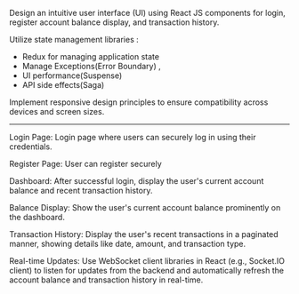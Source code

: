 Design an intuitive user interface (UI) using React JS components for login, register
account balance display, and transaction history.

Utilize state management libraries :
- Redux for managing application state
- Manage Exceptions(Error Boundary) ,
- UI performance(Suspense)
- API side effects(Saga)

Implement responsive design principles to ensure compatibility across devices and
screen sizes.

-------------------------------------------------------------------------------------------------------------------------------------------------------------------

Login Page: Login page where users can securely log in using their credentials.

Register Page: User can register securely

Dashboard: After successful login, display the user's current account balance and recent
transaction history.

Balance Display: Show the user's current account balance prominently on the dashboard.

Transaction History: Display the user's recent transactions in a paginated manner, showing
details like date, amount, and transaction type.

Real-time Updates: Use WebSocket client libraries in React (e.g., Socket.IO client) to listen
for updates from the backend and automatically refresh the account balance and transaction
history in real-time.

